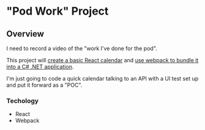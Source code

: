 # "Pod Work" Project

## Overview
I need to record a video of the "work I've done for the pod".

This project will [create a basic React calendar](https://medium.com/@moodydev/create-a-custom-calendar-in-react-3df1bfd0b728) and [use webpack to bundle it into a C# .NET application](https://dev.to/milenamonteiro/how-to-easily-load-react-apps-into-an-aspnet-project-using-webpack-728).

I'm just going to code a quick calendar talking to an API with a UI test set up and put it forward as a "POC".

### Techology
* React
* Webpack




